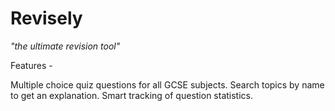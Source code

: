 # Revisely

*"the ultimate revision tool"*

Features -

Multiple choice quiz questions for all GCSE subjects.
Search topics by name to get an explanation.
Smart tracking of question statistics.


